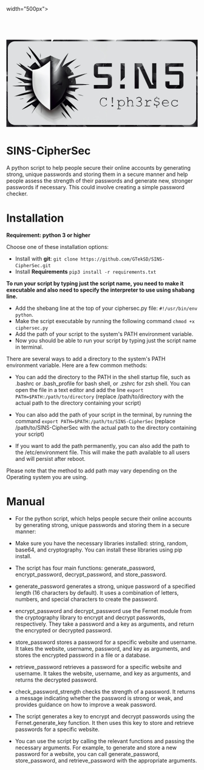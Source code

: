  width="500px">

<h1 align="center">
  <br>
    <a href="https://github.com/GTekSD/SINS-CipherSec.git"><img src="static/sins-main2-logo.jpg" alt="CipherSec"></a>
  </br>
</h1>


# SINS-CipherSec
A python script to help people secure their online accounts by generating strong, unique passwords and storing them in a secure manner and help people assess the strength of their passwords and generate new, stronger passwords if necessary. This could involve creating a simple password checker.

# Installation

**Requirement: python 3 or higher**

Choose one of these installation options:

- Install with **git**: `git clone https://github.com/GTekSD/SINS-CipherSec.git`
- Install **Requirements** `pip3 install -r requirements.txt`

**To run your script by typing just the script name, you need to make it executable and also need to specify the interpreter to use using shabang line.**

- Add the shebang line at the top of your ciphersec.py file: `#!/usr/bin/env python`.
- Make the script executable by running the following command `chmod +x ciphersec.py`
- Add the path of your script to the system's PATH environment variable.
- Now you should be able to run your script by typing just the script name in terminal.

There are several ways to add a directory to the system's PATH environment variable. Here are a few common methods:

- You can add the directory to the PATH in the shell startup file, such as .bashrc or .bash_profile for bash shell, or .zshrc for zsh shell. You can open the file in a text editor and add the line `export PATH=$PATH:/path/to/directory` (replace /path/to/directory with the actual path to the directory containing your script)

- You can also add the path of your script in the terminal, by running the command `export PATH=$PATH:/path/to/SINS-CipherSec` (replace /path/to/SINS-CipherSec with the actual path to the directory containing your script)

- If you want to add the path permanently, you can also add the path to the /etc/environment file. This will make the path available to all users and will persist after reboot.

Please note that the method to add path may vary depending on the Operating system you are using.


# Manual
- For the python script, which helps people secure their online accounts by generating strong, unique passwords and storing them in a secure manner:

- Make sure you have the necessary libraries installed: string, random, base64, and cryptography. You can install these libraries using pip install.

- The script has four main functions: generate_password, encrypt_password, decrypt_password, and store_password.

- generate_password generates a strong, unique password of a specified length (16 characters by default). It uses a combination of letters, numbers, and special characters to create the password.

- encrypt_password and decrypt_password use the Fernet module from the cryptography library to encrypt and decrypt passwords, respectively. They take a password and a key as arguments, and return the encrypted or decrypted password.

- store_password stores a password for a specific website and username. It takes the website, username, password, and key as arguments, and stores the encrypted password in a file or a database.

- retrieve_password retrieves a password for a specific website and username. It takes the website, username, and key as arguments, and returns the decrypted password.

- check_password_strength checks the strength of a password. It returns a message indicating whether the password is strong or weak, and provides guidance on how to improve a weak password.

- The script generates a key to encrypt and decrypt passwords using the Fernet.generate_key function. It then uses this key to store and retrieve passwords for a specific website.

- You can use the script by calling the relevant functions and passing the necessary arguments. For example, to generate and store a new password for a website, you can call generate_password, store_password, and retrieve_password with the appropriate arguments.


